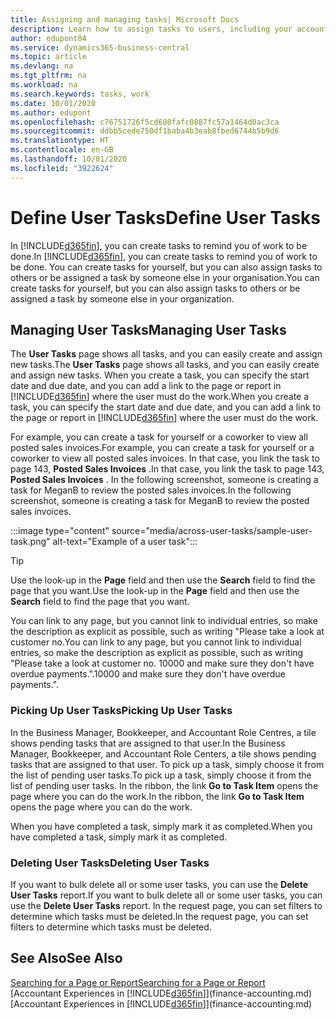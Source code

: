 ```yaml
---
title: Assigning and managing tasks| Microsoft Docs
description: Learn how to assign tasks to users, including your accountant, in Business Central
author: edupont04
ms.service: dynamics365-business-central
ms.topic: article
ms.devlang: na
ms.tgt_pltfrm: na
ms.workload: na
ms.search.keywords: tasks, work
ms.date: 10/01/2020
ms.author: edupont
ms.openlocfilehash: c76751726f5cd680fafc0887fc57a1464d0ac3ca
ms.sourcegitcommit: ddbb5cede750df1baba4b3eab8fbed6744b5b9d6
ms.translationtype: HT
ms.contentlocale: en-GB
ms.lasthandoff: 10/01/2020
ms.locfileid: "3922624"
---
```

# <a name="define-user-tasks"></a><span data-ttu-id="7f383-103">Define User Tasks</span><span class="sxs-lookup"><span data-stu-id="7f383-103">Define User Tasks</span></span>

<span data-ttu-id="7f383-104">In [!INCLUDE[d365fin](includes/d365fin_md.md)], you can create tasks to remind you of work to be done.</span><span class="sxs-lookup"><span data-stu-id="7f383-104">In [!INCLUDE[d365fin](includes/d365fin_md.md)], you can create tasks to remind you of work to be done.</span></span> <span data-ttu-id="7f383-105">You can create tasks for yourself, but you can also assign tasks to others or be assigned a task by someone else in your organisation.</span><span class="sxs-lookup"><span data-stu-id="7f383-105">You can create tasks for yourself, but you can also assign tasks to others or be assigned a task by someone else in your organization.</span></span>  

## <a name="managing-user-tasks"></a><span data-ttu-id="7f383-106">Managing User Tasks</span><span class="sxs-lookup"><span data-stu-id="7f383-106">Managing User Tasks</span></span>

<span data-ttu-id="7f383-107">The **User Tasks** page shows all tasks, and you can easily create and assign new tasks.</span><span class="sxs-lookup"><span data-stu-id="7f383-107">The **User Tasks** page shows all tasks, and you can easily create and assign new tasks.</span></span> <span data-ttu-id="7f383-108">When you create a task, you can specify the start date and due date, and you can add a link to the page or report in [!INCLUDE[d365fin](includes/d365fin_md.md)] where the user must do the work.</span><span class="sxs-lookup"><span data-stu-id="7f383-108">When you create a task, you can specify the start date and due date, and you can add a link to the page or report in [!INCLUDE[d365fin](includes/d365fin_md.md)] where the user must do the work.</span></span>  

<span data-ttu-id="7f383-109">For example, you can create a task for yourself or a coworker to view all posted sales invoices.</span><span class="sxs-lookup"><span data-stu-id="7f383-109">For example, you can create a task for yourself or a coworker to view all posted sales invoices.</span></span> <span data-ttu-id="7f383-110">In that case, you link the task to page 143, **Posted Sales Invoices** .</span><span class="sxs-lookup"><span data-stu-id="7f383-110">In that case, you link the task to page 143, **Posted Sales Invoices** .</span></span> <span data-ttu-id="7f383-111">In the following screenshot, someone is creating a task for MeganB to review the posted sales invoices.</span><span class="sxs-lookup"><span data-stu-id="7f383-111">In the following screenshot, someone is creating a task for MeganB to review the posted sales invoices.</span></span>  

:::image type="content" source="media/across-user-tasks/sample-user-task.png" alt-text="Example of a user task":::

> [!TIP]  
> <span data-ttu-id="7f383-113">Use the look-up in the **Page** field and then use the **Search** field to find the page that you want.</span><span class="sxs-lookup"><span data-stu-id="7f383-113">Use the look-up in the **Page** field and then use the **Search** field to find the page that you want.</span></span>  
>
> <span data-ttu-id="7f383-114">You can link to any page, but you cannot link to individual entries, so make the description as explicit as possible, such as writing "Please take a look at customer no.</span><span class="sxs-lookup"><span data-stu-id="7f383-114">You can link to any page, but you cannot link to individual entries, so make the description as explicit as possible, such as writing "Please take a look at customer no.</span></span> <span data-ttu-id="7f383-115">10000 and make sure they don't have overdue payments.".</span><span class="sxs-lookup"><span data-stu-id="7f383-115">10000 and make sure they don't have overdue payments.".</span></span>

### <a name="picking-up-user-tasks"></a><span data-ttu-id="7f383-116">Picking Up User Tasks</span><span class="sxs-lookup"><span data-stu-id="7f383-116">Picking Up User Tasks</span></span>

<span data-ttu-id="7f383-117">In the Business Manager, Bookkeeper, and Accountant Role Centres, a tile shows pending tasks that are assigned to that user.</span><span class="sxs-lookup"><span data-stu-id="7f383-117">In the Business Manager, Bookkeeper, and Accountant Role Centers, a tile shows pending tasks that are assigned to that user.</span></span> <span data-ttu-id="7f383-118">To pick up a task, simply choose it from the list of pending user tasks.</span><span class="sxs-lookup"><span data-stu-id="7f383-118">To pick up a task, simply choose it from the list of pending user tasks.</span></span> <span data-ttu-id="7f383-119">In the ribbon, the link **Go to Task Item** opens the page where you can do the work.</span><span class="sxs-lookup"><span data-stu-id="7f383-119">In the ribbon, the link **Go to Task Item** opens the page where you can do the work.</span></span>  

<span data-ttu-id="7f383-120">When you have completed a task, simply mark it as completed.</span><span class="sxs-lookup"><span data-stu-id="7f383-120">When you have completed a task, simply mark it as completed.</span></span>  

### <a name="deleting-user-tasks"></a><span data-ttu-id="7f383-121">Deleting User Tasks</span><span class="sxs-lookup"><span data-stu-id="7f383-121">Deleting User Tasks</span></span>

<span data-ttu-id="7f383-122">If you want to bulk delete all or some user tasks, you can use the **Delete User Tasks** report.</span><span class="sxs-lookup"><span data-stu-id="7f383-122">If you want to bulk delete all or some user tasks, you can use the **Delete User Tasks** report.</span></span> <span data-ttu-id="7f383-123">In the request page, you can set filters to determine which tasks must be deleted.</span><span class="sxs-lookup"><span data-stu-id="7f383-123">In the request page, you can set filters to determine which tasks must be deleted.</span></span>  

## <a name="see-also"></a><span data-ttu-id="7f383-124">See Also</span><span class="sxs-lookup"><span data-stu-id="7f383-124">See Also</span></span>

[<span data-ttu-id="7f383-125">Searching for a Page or Report</span><span class="sxs-lookup"><span data-stu-id="7f383-125">Searching for a Page or Report</span></span>](ui-search.md)  
<span data-ttu-id="7f383-126">[Accountant Experiences in [!INCLUDE[d365fin](includes/d365fin_md.md)]](finance-accounting.md)</span><span class="sxs-lookup"><span data-stu-id="7f383-126">[Accountant Experiences in [!INCLUDE[d365fin](includes/d365fin_md.md)]](finance-accounting.md)</span></span>  
